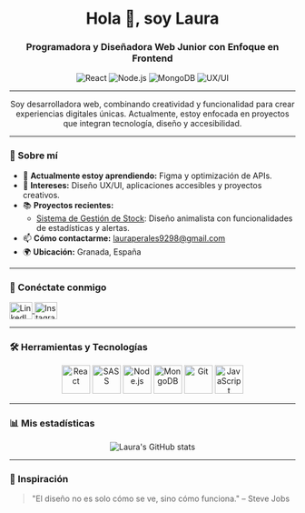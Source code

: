 <h1 align="center">Hola 👋, soy Laura</h1>
<h3 align="center">Programadora y Diseñadora Web Junior con Enfoque en Frontend</h3>

<p align="center">
  <img src="https://img.shields.io/badge/Frontend-React-blue" alt="React">
  <img src="https://img.shields.io/badge/Backend-Node.js-green" alt="Node.js">
  <img src="https://img.shields.io/badge/Database-MongoDB-brightgreen" alt="MongoDB">
  <img src="https://img.shields.io/badge/Design-UX/UI-lightgrey" alt="UX/UI">
</p>

---

<p align="center">Soy desarrolladora web, combinando creatividad y funcionalidad para crear experiencias digitales únicas. Actualmente, estoy enfocada en proyectos que integran tecnología, diseño y accesibilidad.</p>

---

### 🚀 Sobre mí
- 🌱 **Actualmente estoy aprendiendo:** Figma y optimización de APIs.
- 🎨 **Intereses:** Diseño UX/UI, aplicaciones accesibles y proyectos creativos.
- 📚 **Proyectos recientes:**
  - [Sistema de Gestión de Stock](#): Diseño animalista con funcionalidades de estadísticas y alertas.
- 📫 **Cómo contactarme:** [lauraperales9298@gmail.com](mailto:lauraperales9298@gmail.com)
- 🌍 **Ubicación:** Granada, España

---

### 🌟 Conéctate conmigo
<p align="left">
  <a href="https://linkedin.com/in/laura-rodriguez-perales" target="blank">
    <img align="center" src="https://raw.githubusercontent.com/rahuldkjain/github-profile-readme-generator/master/src/images/icons/Social/linked-in-alt.svg" alt="LinkedIn" height="30" width="40" />
  </a>
  <a href="https://instagram.com/laura_rodriperales" target="blank">
    <img align="center" src="https://raw.githubusercontent.com/rahuldkjain/github-profile-readme-generator/master/src/images/icons/Social/instagram.svg" alt="Instagram" height="30" width="40" />
  </a>
</p>

---

### 🛠️ Herramientas y Tecnologías
<p align="center">
  <a href="https://reactjs.org/" target="_blank"><img src="https://profilinator.rishav.dev/skills-assets/react-original-wordmark.svg" alt="React" height="50" /></a>
  <a href="https://sass-lang.com/" target="_blank"><img src="https://profilinator.rishav.dev/skills-assets/sass-original.svg" alt="SASS" height="50" /></a>
  <a href="https://nodejs.org/" target="_blank"><img src="https://profilinator.rishav.dev/skills-assets/nodejs-original-wordmark.svg" alt="Node.js" height="50" /></a>
  <a href="https://www.mongodb.com/" target="_blank"><img src="https://profilinator.rishav.dev/skills-assets/mongodb-original-wordmark.svg" alt="MongoDB" height="50" /></a>
  <a href="https://git-scm.com/" target="_blank"><img src="https://profilinator.rishav.dev/skills-assets/git-scm-icon.svg" alt="Git" height="50" /></a>
  <a href="https://www.javascript.com/" target="_blank"><img src="https://profilinator.rishav.dev/skills-assets/javascript-original.svg" alt="JavaScript" height="50" /></a>
</p>

---

### 📊 Mis estadísticas
<p align="center">
  <img src="https://github-readme-stats.vercel.app/api?username=lauraRodri98&show_icons=true&theme=radical" alt="Laura's GitHub stats" />
</p>

---

### 🌈 Inspiración
> "El diseño no es solo cómo se ve, sino cómo funciona." – Steve Jobs



